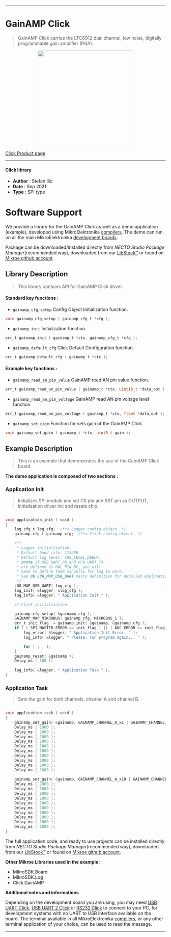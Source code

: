 
---
# GainAMP Click

> GainAMP Click carries the LTC6912 dual channel, low noise, digitally programmable gain amplifier (PGA).

<p align="center">
  <img src="https://download.mikroe.com/images/click_for_ide/gainamp_click.png" height=300px>
</p>

[Click Product page](https://www.mikroe.com/gainamp-click)

---


#### Click library

- **Author**        : Stefan Ilic
- **Date**          : Sep 2021.
- **Type**          : SPI type


# Software Support

We provide a library for the GainAMP Click
as well as a demo application (example), developed using MikroElektronika
[compilers](https://www.mikroe.com/necto-studio).
The demo can run on all the main MikroElektronika [development boards](https://www.mikroe.com/development-boards).

Package can be downloaded/installed directly from *NECTO Studio Package Manager*(recommended way), downloaded from our [LibStock&trade;](https://libstock.mikroe.com) or found on [Mikroe github account](https://github.com/MikroElektronika/mikrosdk_click_v2/tree/master/clicks).

## Library Description

> This library contains API for GainAMP Click driver.

#### Standard key functions :

- `gainamp_cfg_setup` Config Object Initialization function.
```c
void gainamp_cfg_setup ( gainamp_cfg_t *cfg );
```

- `gainamp_init` Initialization function.
```c
err_t gainamp_init ( gainamp_t *ctx, gainamp_cfg_t *cfg );
```

- `gainamp_default_cfg` Click Default Configuration function.
```c
err_t gainamp_default_cfg ( gainamp_t *ctx );
```

#### Example key functions :

- `gainamp_read_an_pin_value` GainAMP read AN pin value function.
```c
err_t gainamp_read_an_pin_value ( gainamp_t *ctx, uint16_t *data_out );
```

- `gainamp_read_an_pin_voltage` GainAMP read AN pin voltage level function.
```c
err_t gainamp_read_an_pin_voltage ( gainamp_t *ctx, float *data_out );
```

- `gainamp_set_gain` Function for sets gain of the GainAMP Click.
```c
void gainamp_set_gain ( gainamp_t *ctx, uint8_t gain );
```

## Example Description

> This is an example that demonstrates the use of the GainAMP Click board.

**The demo application is composed of two sections :**

### Application Init

> Initializes SPI module and set CS pin and RST pin as OUTPUT, initialization driver init and resets chip.

```c

void application_init ( void )
{
    log_cfg_t log_cfg;  /**< Logger config object. */
    gainamp_cfg_t gainamp_cfg;  /**< Click config object. */

    /** 
     * Logger initialization.
     * Default baud rate: 115200
     * Default log level: LOG_LEVEL_DEBUG
     * @note If USB_UART_RX and USB_UART_TX 
     * are defined as HAL_PIN_NC, you will 
     * need to define them manually for log to work. 
     * See @b LOG_MAP_USB_UART macro definition for detailed explanation.
     */
    LOG_MAP_USB_UART( log_cfg );
    log_init( &logger, &log_cfg );
    log_info( &logger, " Application Init " );

    // Click initialization.

    gainamp_cfg_setup( &gainamp_cfg );
    GAINAMP_MAP_MIKROBUS( gainamp_cfg, MIKROBUS_1 );
    err_t init_flag  = gainamp_init( &gainamp, &gainamp_cfg );
    if ( ( SPI_MASTER_ERROR == init_flag ) || ( ADC_ERROR == init_flag ) ) {
        log_error( &logger, " Application Init Error. " );
        log_info( &logger, " Please, run program again... " );

        for ( ; ; );
    }
    gainamp_reset( &gainamp );
    Delay_ms ( 100 );
    
    log_info( &logger, " Application Task " );
}

```

### Application Task

> Sets the gain for both channels, channel A and channel B.

```c

void application_task ( void )
{
    gainamp_set_gain( &gainamp, GAINAMP_CHANNEL_A_x1 | GAINAMP_CHANNEL_B_x5 );
    Delay_ms ( 1000 );
    Delay_ms ( 1000 );
    Delay_ms ( 1000 );
    Delay_ms ( 1000 );
    Delay_ms ( 1000 );
    Delay_ms ( 1000 );
    Delay_ms ( 1000 );
    Delay_ms ( 1000 );
    Delay_ms ( 1000 );
    Delay_ms ( 1000 );
    
    gainamp_set_gain( &gainamp, GAINAMP_CHANNEL_A_x10 | GAINAMP_CHANNEL_B_x100 );
    Delay_ms ( 1000 );
    Delay_ms ( 1000 );
    Delay_ms ( 1000 );
    Delay_ms ( 1000 );
    Delay_ms ( 1000 );
    Delay_ms ( 1000 );
    Delay_ms ( 1000 );
    Delay_ms ( 1000 );
    Delay_ms ( 1000 );
    Delay_ms ( 1000 );
}

```

The full application code, and ready to use projects can be installed directly from *NECTO Studio Package Manager*(recommended way), downloaded from our [LibStock&trade;](https://libstock.mikroe.com) or found on [Mikroe github account](https://github.com/MikroElektronika/mikrosdk_click_v2/tree/master/clicks).

**Other Mikroe Libraries used in the example:**

- MikroSDK.Board
- MikroSDK.Log
- Click.GainAMP

**Additional notes and informations**

Depending on the development board you are using, you may need
[USB UART Click](http://shop.mikroe.com/usb-uart-click),
[USB UART 2 Click](http://shop.mikroe.com/usb-uart-2-click) or
[RS232 Click](http://shop.mikroe.com/rs232-click) to connect to your PC, for
development systems with no UART to USB interface available on the board. The
terminal available in all MikroElektronika
[compilers](http://shop.mikroe.com/compilers), or any other terminal application
of your choice, can be used to read the message.

---
